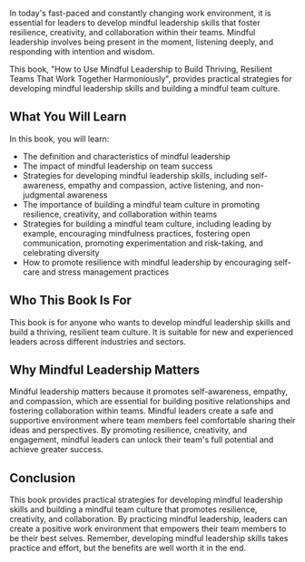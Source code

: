 
In today's fast-paced and constantly changing work environment, it is essential for leaders to develop mindful leadership skills that foster resilience, creativity, and collaboration within their teams. Mindful leadership involves being present in the moment, listening deeply, and responding with intention and wisdom.

This book, "How to Use Mindful Leadership to Build Thriving, Resilient Teams That Work Together Harmoniously", provides practical strategies for developing mindful leadership skills and building a mindful team culture.

What You Will Learn
-------------------

In this book, you will learn:

* The definition and characteristics of mindful leadership
* The impact of mindful leadership on team success
* Strategies for developing mindful leadership skills, including self-awareness, empathy and compassion, active listening, and non-judgmental awareness
* The importance of building a mindful team culture in promoting resilience, creativity, and collaboration within teams
* Strategies for building a mindful team culture, including leading by example, encouraging mindfulness practices, fostering open communication, promoting experimentation and risk-taking, and celebrating diversity
* How to promote resilience with mindful leadership by encouraging self-care and stress management practices

Who This Book Is For
--------------------

This book is for anyone who wants to develop mindful leadership skills and build a thriving, resilient team culture. It is suitable for new and experienced leaders across different industries and sectors.

Why Mindful Leadership Matters
------------------------------

Mindful leadership matters because it promotes self-awareness, empathy, and compassion, which are essential for building positive relationships and fostering collaboration within teams. Mindful leaders create a safe and supportive environment where team members feel comfortable sharing their ideas and perspectives. By promoting resilience, creativity, and engagement, mindful leaders can unlock their team's full potential and achieve greater success.

Conclusion
----------

This book provides practical strategies for developing mindful leadership skills and building a mindful team culture that promotes resilience, creativity, and collaboration. By practicing mindful leadership, leaders can create a positive work environment that empowers their team members to be their best selves. Remember, developing mindful leadership skills takes practice and effort, but the benefits are well worth it in the end.
